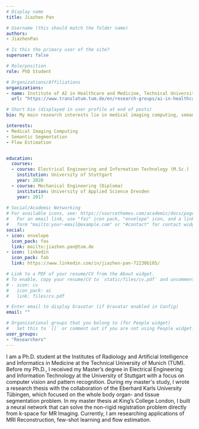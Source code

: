 ```yaml
---
# Display name
title: Jiazhen Pan

# Username (this should match the folder name)
authors:
- JiazhenPan

# Is this the primary user of the site?
superuser: false

# Role/position
role: PhD Student

# Organizations/Affiliations
organizations:
- name: Institute of AI in Healthcare and Medicine, Technical University of Munich
  url: "https://www.translatum.tum.de/en/research-groups/ai-in-healthcare-and-medicine/"

# Short bio (displayed in user profile at end of posts)
bio: My main research interests lie in medical imaging computing, semantic segmentation and flow estimation

interests:
- Medical Imaging Computing
- Semantic Segmentation
- Flow Estimation


education:
  courses:
  - course: Electrical Engineering and Information Technology (M.Sc.)
    institution: University of Stuttgart
    year: 2020
  - course: Mechanical Engineering (Diploma)
    institution: University of Applied Science Dresden
    year: 2017
 
# Social/Academic Networking
# For available icons, see: https://sourcethemes.com/academic/docs/page-builder/#icons
#   For an email link, use "fas" icon pack, "envelope" icon, and a link in the
#   form "mailto:your-email@example.com" or "#contact" for contact widget.
social:
- icon: envelope
  icon_pack: fas
  link: mailto:jiazhen.pan@tum.de
- icon: linkedin
  icon_pack: fab
  link: https://www.linkedin.com/in/jiazhen-pan-72230b185/

# Link to a PDF of your resume/CV from the About widget.
# To enable, copy your resume/CV to `static/files/cv.pdf` and uncomment the lines below.
# - icon: cv
#   icon_pack: ai
#   link: files/cv.pdf

# Enter email to display Gravatar (if Gravatar enabled in Config)
email: ""

# Organizational groups that you belong to (for People widget)
#   Set this to `[]` or comment out if you are not using People widget.
user_groups:
- "Researchers"
---
```


I am a Ph.D. student at the Institutes of Radiology and Artificial Intelligence and Informatics in Medicine at the Technical University of Munich (TUM). Before my Ph.D., I received my Master’s degree in Electrical Engineering and Information Technology at the University of Stuttgart with a focus on computer vision and pattern recognition. During my master's study, I wrote a research thesis with the collaboration of the Eberhard Karls University Tübingen, which focused on the whole body organ- and tissue segmentation problem. In my master thesis at King’s College London, I built a neural network that can solve the non-rigid registration problem directly from k-space for MR Imaging. Currently, I am researching applications of MRI Reconstruction, few-shot learning and flow estimation.



